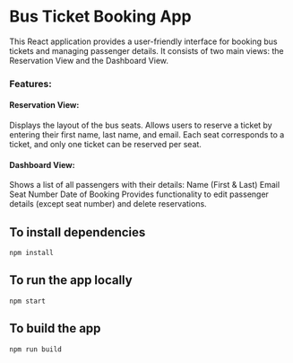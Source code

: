 # Bus Ticket Booking App

This React application provides a user-friendly interface for booking bus tickets and managing passenger details. It consists of two main views: the Reservation View and the Dashboard View.

### Features:

#### Reservation View:

Displays the layout of the bus seats.
Allows users to reserve a ticket by entering their first name, last name, and email.
Each seat corresponds to a ticket, and only one ticket can be reserved per seat.

#### Dashboard View:

Shows a list of all passengers with their details:
Name (First & Last)
Email
Seat Number
Date of Booking
Provides functionality to edit passenger details (except seat number) and delete reservations.

## To install dependencies
```
npm install 
```

## To run the app locally 
```
npm start
```

## To build the app
```
npm run build
```
